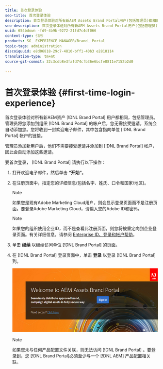 ```yaml
---
title: 首次登录体验
seo-title: 首次登录体验
description: 首次登录体验对所有新AEM Assets Brand Portal用户(包括管理员)都相同。管理员将您添加到组织的Brand Portal帐户后，您无需接受邀请，您会自动添加。您将收到一封欢迎电子邮件，其中包含指向单位的Brand Portal帐户的链接。
seo-description: 首次登录体验对所有新AEM Assets Brand Portal用户(包括管理员)都相同。管理员将您添加到组织的Brand Portal帐户后，您无需接受邀请，您会自动添加。您将收到一封欢迎电子邮件，其中包含指向单位的Brand Portal帐户的链接。
uuid: 654bdown -fd9-4b9b-9272-21fd7c4df066
content-type: 引用
products: SG_ EXPERIENCE MANAGER/Brand_ Portal
topic-tags: administration
discoiquuid: e8d06818-29c7-4810-bff1-40b3 e2818114
translation-type: tm+mt
source-git-commit: 32c3cdb8e3fafd74cfb36e6bcfe0811e7152b2d0

---
```



# 首次登录体验 {#first-time-login-experience}

首次登录体验对所有新AEM资产 [!DNL Brand Portal] 用户都相同，包括管理员。管理员将您添加到组织 [!DNL Brand Portal] 的帐户后，您无需接受邀请，系统会自动添加您。您将收到一封欢迎电子邮件，其中包含指向单位 [!DNL Brand Portal] 帐户的链接。

管理员添加新用户后，他们不需要接受邀请并添加到 [!DNL Brand Portal] 帐户，因此会自动添加这些邀请。

要首次登录， [!DNL Brand Portal] 请执行以下操作：

1. 打开欢迎电子邮件，然后单击 **“开始”**。

2. 在注册页面中，指定您的详细信息(包括名字、姓氏、口令和国家/地区)。
   >[!NOTE]
   >
   >如果您是现有Adobe Marketing Cloud用户，则会显示登录页面而不是注册页面。要登录Adobe Marketing Cloud，请输入您的Adobe ID和密码。

   >[!NOTE]
   >
   >如果您的组织使用企业ID，而不是查看此注册页面，则您将被重定向到企业登录页面。有关详细信息，请参阅 [Enterprise ID、登录和帐户帮助](https://helpx.adobe.com/in/enterprise/kb/enterprise-id-faq.html)。

3. 单击 **继续** 以继续访问单位 [!DNL Brand Portal] 的页面。
4. 在 [!DNL Brand Portal] 登录页面中，单击 **登录** 以登录 [!DNL Brand Portal]到。

   ![[!DNL Brand Portal] 登录页面](assets/signin-onboarding.png)

   >[!NOTE]
   >
   >如果您未与任何产品配置文件关联，则无法访问 [!DNL Brand Portal] 。要登录到，您 [!DNL Brand Portal]必须至少与一个 [!DNL AEM] 产品配置相关联。
